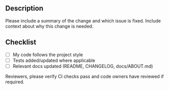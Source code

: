 ## Description

Please include a summary of the change and which issue is fixed. Include context about why this change is needed.

## Checklist
- [ ] My code follows the project style
- [ ] Tests added/updated where applicable
- [ ] Relevant docs updated (README, CHANGELOG, docs/ABOUT.md)

Reviewers, please verify CI checks pass and code owners have reviewed if required.

